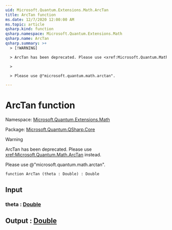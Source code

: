 ```yaml
---
uid: Microsoft.Quantum.Extensions.Math.ArcTan
title: ArcTan function
ms.date: 12/7/2020 12:00:00 AM
ms.topic: article
qsharp.kind: function
qsharp.namespace: Microsoft.Quantum.Extensions.Math
qsharp.name: ArcTan
qsharp.summary: >+
  > [!WARNING]

  > ArcTan has been deprecated. Please use <xref:Microsoft.Quantum.Math.ArcTan> instead.

  >

  > Please use @"microsoft.quantum.math.arctan".

---
```


# ArcTan function

Namespace: [Microsoft.Quantum.Extensions.Math](xref:Microsoft.Quantum.Extensions.Math)

Package: [Microsoft.Quantum.QSharp.Core](https://nuget.org/packages/Microsoft.Quantum.QSharp.Core)


> [!WARNING]
> ArcTan has been deprecated. Please use <xref:Microsoft.Quantum.Math.ArcTan> instead.
>
> Please use @"microsoft.quantum.math.arctan".



```qsharp
function ArcTan (theta : Double) : Double
```


## Input

### theta : [Double](xref:microsoft.quantum.lang-ref.double)





## Output : [Double](xref:microsoft.quantum.lang-ref.double)

